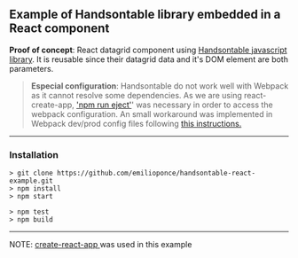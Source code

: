 
## Example of Handsontable library embedded in a React component


**Proof of concept**: React datagrid component using [Handsontable javascript library](https://handsontable.com/). It is reusable since their datagrid data and it's DOM element are both parameters.

>**Especial configuration**: Handsontable do not work well with Webpack as it cannot resolve some dependencies. As we are using react-create-app, ['npm run eject'](https://www.npmjs.com/package/react-scripts)' was necessary in order to access the webpack configuration. An small workaround was implemented in Webpack dev/prod config files following [this instructions.](https://github.com/handsontable/handsontable/issues/3718)

---

### Installation

```shell
> git clone https://github.com/emilioponce/handsontable-react-example.git
> npm install
> npm start

> npm test
> npm build
```

---

NOTE: [create-react-app ](https://github.com/facebookincubator/create-react-app) was used in this example
